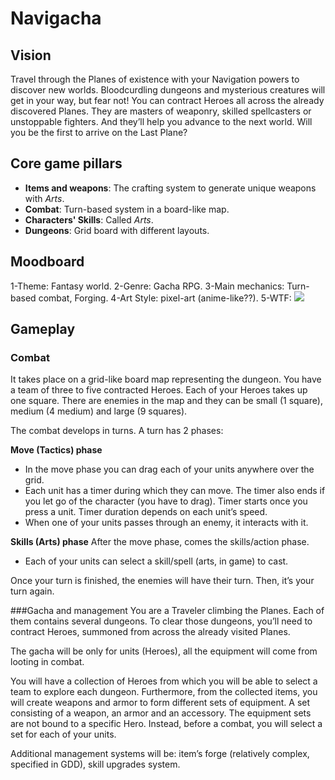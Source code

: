 # Navigacha
## Vision

Travel through the Planes of existence with your Navigation powers to discover new worlds. Bloodcurdling dungeons and mysterious creatures will get in your way, but fear not! You can contract Heroes all across the already discovered Planes. They are masters of weaponry, skilled spellcasters or unstoppable fighters. And they’ll help you advance to the next world. Will you be the first to arrive on the Last Plane?


## Core game pillars
* **Items and weapons**: The crafting system to generate unique weapons with *Arts*.
* **Combat**: Turn-based system in a board-like map.
* **Characters' Skills**: Called *Arts*.
* **Dungeons**: Grid board with different layouts.

## Moodboard
1-Theme: Fantasy world. 2-Genre: Gacha RPG. 3-Main mechanics: Turn-based combat, Forging. 4-Art Style: pixel-art (anime-like??). 5-WTF: 
![](https://lh3.googleusercontent.com/ptVVsSx-Rbzfzv6q8iHl_dUVk2Kkwag8nLhcSMlXZRiGBXsXrUHzlQ0yg8wMpz_UGaXp3jze5PuzyIxRYXnVJYlBmzHD6PLQdRYc4yvbNJ-ZtEjxDty7D1GOE3ZLMQT9fSzfm06G2SsjPaqBBHXqLZqZ2OtbS_J82vDJ1W4uOGtdc9ZdMaawwTYf6mAvEZgl5UyhC5P5G8KsQptDH1fYPdDHZY8z6gkSbVJl5SzzzAMr85nOCeen-3L8YUfjBVe7x_Gv4Ujn1tsWI1GW8PFnjKexMnpuMG9_lV9VnvULxf2bhAKV0HtWe9rbjvOrLdvAmqUnICT_jfLAGlm15s5AIY4y_RskoUSKPi_kLc7lDFsMI29KheP_sra3E1PjyWmyffjFe2kO2NvgaXPBObU1-HC4akZ1jNyGqCLOnvpCjpw2w3c2AYq3AzlAXLt6IQ0ofG3usoMv-qd_xUXPuRoQJGcrZ3-WQQlJCd6XA0lLI2u9UI-p0nmOb06YRhIqu7SqyQ8YtAMD-aUUTi62Pd_yKSAPo8e44pWB70y__HvbYNe1PfZTDyBE4R0TeLmfHUVSwVXMfeFO1rWnlJ7AhSdSBtCG3MFv2llD3I7tg1-kqtVRt65M-BNF5GNUhARx2A6tltKJ0DcoG3RsvulEMpumEkbw-QvpVCXFuPnEC5VwYOm9jZud9srnDR5U1Kdo8Q4RCgqiGraETyQiP-p7qQMvA4hEYzbU87LrBSx4iWgcGPfDzpZZaMdJOr2LSxonCMzH3pP_CkGLbF_DSY-6AMcX0bN9CbyBjemDJmZKOxBoicAGcUwKmHEIYZVOnFrt6DxfzcqZdoT4fgIOAQViqHo8bCw0kXUfg42ZunkuXZva3m-0HcIO_v7MZKp8mNTTmXxTp2yJtraK5lLJBmI_8-L99lpJpRevIJxrczTOkkJj=w950-h683-no?authuser=0)

## Gameplay
### Combat
It takes place on a grid-like board map representing the dungeon. You have a team of three to five contracted Heroes. Each of your Heroes takes up one square. There are enemies in the map and they can be small (1 square), medium (4 medium) and large (9 squares). 

The combat develops in turns. A turn has 2 phases:

**__Move (Tactics) phase__**
* In the move phase you can drag each of your units anywhere over the grid. 
* Each unit has a timer during which they can move. The timer also ends if you let go of the character (you have to drag).  Timer starts once you press a unit. Timer duration depends on each unit’s speed. 
* When one of your units passes through an enemy, it interacts with it.

**__Skills (Arts) phase__**
After the move phase, comes the skills/action phase. 
* Each of your units can select a skill/spell (arts, in game) to cast.

Once your turn is finished, the enemies will have their turn. Then, it’s your turn again.

###Gacha and management
You are a Traveler climbing the Planes. Each of them contains several dungeons. To clear those dungeons, you’ll need to contract Heroes, summoned from across the already visited Planes.

The gacha will be only for units (Heroes), all the equipment will come from looting in combat.

You will have a collection of Heroes from which you will be able to select a team to explore each dungeon. Furthermore, from the collected items, you will create weapons and armor to form different sets of equipment. A set consisting of a weapon, an armor and an accessory. The equipment sets are not bound to a specific Hero. Instead, before a combat, you will select a set for each of your units.

Additional management systems will be: item’s forge (relatively complex, specified in GDD), skill upgrades system.

